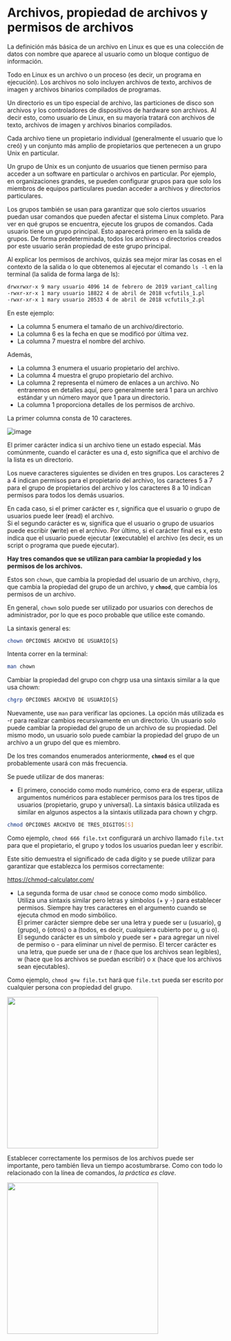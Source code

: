 # Archivos, propiedad de archivos y permisos de archivos  

La definición más básica de un archivo en Linux es que es una colección de datos con nombre que aparece al usuario como un bloque contiguo de información.  

Todo en Linux es un archivo o un proceso (es decir, un programa en ejecución). Los archivos no solo incluyen archivos de texto, archivos de imagen y archivos binarios compilados de programas.  

Un directorio es un tipo especial de archivo, las particiones de disco son archivos y los controladores de dispositivos de hardware son archivos. 
Al decir esto, como usuario de Linux, en su mayoría tratará con archivos de texto, archivos de imagen y archivos binarios compilados. 

Cada archivo tiene un propietario individual (generalmente el usuario que lo creó) y un conjunto más amplio de propietarios que pertenecen a un grupo Unix en particular. 

Un grupo de Unix es un conjunto de usuarios que tienen permiso para acceder a un software en particular o archivos en particular. Por ejemplo, en organizaciones grandes, se pueden configurar grupos para que solo los miembros de equipos particulares puedan acceder a archivos y directorios particulares.  

Los grupos también se usan para garantizar que solo ciertos usuarios puedan usar comandos que pueden afectar el sistema Linux completo. Para ver en qué grupos se encuentra, ejecute los grupos de comandos. Cada usuario tiene un grupo principal. Esto aparecerá primero en la salida de grupos. 
De forma predeterminada, todos los archivos o directorios creados por este usuario serán propiedad de este grupo principal.

Al explicar los permisos de archivos, quizás sea mejor mirar las cosas en el contexto de la salida o lo que obtenemos al ejecutar el comando `ls -l` en la terminal (la salida de forma larga de ls):

```bash
drwxrwxr-x 9 mary usuario 4096 14 de febrero de 2019 variant_calling
-rwxr-xr-x 1 mary usuario 18822 4 de abril de 2018 vcfutils_1.pl
-rwxr-xr-x 1 mary usuario 20533 4 de abril de 2018 vcfutils_2.pl
```

En este ejemplo:  
- La columna 5 enumera el tamaño de un archivo/directorio. 
- La columna 6 es la fecha en que se modificó por última vez.
- La columna 7 muestra el nombre del archivo.  

Además, 
- La columna 3 enumera el usuario propietario del archivo.  
- La columna 4 muestra el grupo propietario del archivo.  
- La columna 2 representa el número de enlaces a un archivo. No entraremos en detalles aquí, pero generalmente será 1 para un archivo estándar y un número mayor que 1 para un directorio.
- La columna 1 proporciona detalles de los permisos de archivo. 

La primer columna consta de 10 caracteres.  

![image](https://user-images.githubusercontent.com/25624961/169716940-ba1b08a1-cbe3-411d-83f9-643b18dd8bb7.png)


El primer carácter indica si un archivo tiene un estado especial. Más comúnmente, cuando el carácter es una d, esto significa que el archivo de la lista es un directorio.  

Los nueve caracteres siguientes se dividen en tres grupos. Los caracteres 2 a 4 indican permisos para el propietario del archivo, los caracteres 5 a 7 para el grupo de propietarios del archivo y los caracteres 8 a 10 indican permisos para todos los demás usuarios.  

En cada caso, si el primer carácter es r, significa que el usuario o grupo de usuarios puede leer (**r**ead) el archivo.  
Si el segundo carácter es w, significa que el usuario o grupo de usuarios puede escribir (**w**rite) en el archivo. 
Por último, si el carácter final es x, esto indica que el usuario puede ejecutar (e**x**ecutable) el archivo (es decir, es un script o programa que puede ejecutar).  


**Hay tres comandos que se utilizan para cambiar la propiedad y los permisos de los archivos.** 

Estos son `chown`, que cambia la propiedad del usuario de un archivo, `chgrp`, que cambia la propiedad del grupo de un archivo, y **`chmod`**, que cambia los permisos de un archivo. 

En general, `chown` solo puede ser utilizado por usuarios con derechos de administrador, por lo que es poco probable que utilice este comando.  

La sintaxis general es: 

```bash  
chown OPCIONES ARCHIVO DE USUARIO[S}
```

Intenta correr en la terminal:

```bash
man chown
```

Cambiar la propiedad del grupo con chgrp usa una sintaxis similar a la que usa chown: 

```bash
chgrp OPCIONES ARCHIVO DE USUARIO[S}
```

Nuevamente, use `man` para verificar las opciones. La opción más utilizada es -r para realizar cambios recursivamente en un directorio. 
Un usuario solo puede cambiar la propiedad del grupo de un archivo de su propiedad. Del mismo modo, un usuario solo puede cambiar la propiedad del grupo de un archivo a un grupo del que es miembro. 

De los tres comandos enumerados anteriormente, **`chmod`** es el que probablemente usará con más frecuencia.  

Se puede utilizar de dos maneras:

  - El primero, conocido como modo numérico, como era de esperar, utiliza argumentos numéricos para establecer permisos para los tres tipos de usuarios (propietario, grupo y universal). 
  La sintaxis básica utilizada es similar en algunos aspectos a la sintaxis utilizada para chown y chgrp. 
  
```bash
chmod OPCIONES ARCHIVO DE TRES_DIGITOS[S]
```

Como ejemplo, `chmod 666 file.txt` configurará un archivo llamado `file.txt` para que el propietario, el grupo y todos los usuarios puedan leer y escribir. 

Este sitio demuestra el significado de cada dígito y se puede utilizar para garantizar que establezca los permisos correctamente: 

https://chmod-calculator.com/ 


  - La segunda forma de usar `chmod` se conoce como modo simbólico. Utiliza una sintaxis similar pero letras y símbolos (+ y -) para establecer permisos. 
  Siempre hay tres caracteres en el argumento cuando se ejecuta chmod en modo simbólico.  
  El primer carácter siempre debe ser una letra y puede ser u (usuario), g (grupo), o (otros) o a (todos, es decir, cualquiera cubierto por u, g u o).  
  El segundo carácter es un símbolo y puede ser + para agregar un nivel de permiso o - para eliminar un nivel de permiso. 
  El tercer carácter es una letra, que puede ser una de r (hace que los archivos sean legibles), w (hace que los archivos se puedan escribir) o x (hace que los archivos sean ejecutables). 
  
  Como ejemplo, `chmod g+w file.txt` hará que `file.txt` pueda ser escrito por cualquier persona con propiedad del grupo. 
  
<img src="https://user-images.githubusercontent.com/25624961/169717448-08c49073-9fc6-4110-9ab7-f06a9b4c4e04.png" width="350">
  
Establecer correctamente los permisos de los archivos puede ser importante, pero también lleva un tiempo acostumbrarse. Como con todo lo relacionado con la línea de comandos, _la práctica es clave_.

<img src="https://user-images.githubusercontent.com/25624961/169717601-38aea6b3-6536-4799-a690-08fe16f4379c.png" width="350">


